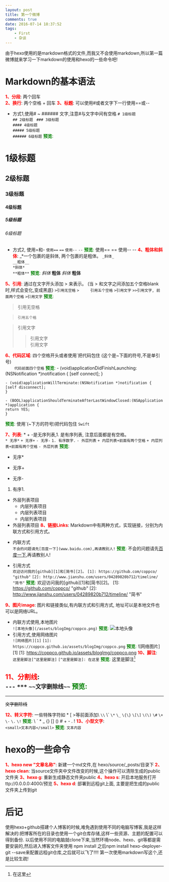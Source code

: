 ```yaml
---
layout: post
title: 第一个微博
comments: true
date: 2016-07-14 18:37:52
tags:
    - First
    - 杂谈
---
```


由于hexo使用的是markdown格式的文件,而我又不会使用markdown,所以第一篇微博就来学习一下markdown的使用和hexo的一些命令吧!

# Markdown的基本语法
<font color=red>____1、分段____</font>:    两个回车  
<font color=red>____2、换行____</font>:    两个空格 + 回车
<font color=red>____3、标题____</font>:    可以使用#或者文字下一行使用==或--
* 方式1,使用# ~ ###### 文字,注意\#与文字中间有空格
`# 1级标题`  
`## 2级标题 ` 
`### 3级标题`  
`#### 4级标题`  
`##### 5级标题`  
`###### 6级标题`
<font color=green>__预览__:</font>
# 1级标题
## 2级标题
### 3级标题
#### 4级标题
##### 5级标题
###### 6级标题
* 方式2, 使用=和-
`使用==`
`==`
`使用--`
`--`
<font color=green>__预览__:</font>
使用==
==
使用--
--
<font color=red>____4、粗体和斜体____</font>:    \_\*一个包裹的是斜体, 两个包裹的是粗体。 
`_斜体_`  
`__粗体__`  
`*斜体*`  
`**粗体**`
<font color=green>__预览__:</font>
_斜体_  __粗体__  *斜体*  **粗体**  

<font color=red>____5、引用____</font>:    通过在文字开头添加 > 来表示。  (当 > 和文字之间添加五个空格blank时,样式会变化,变成黑底)
`>引用无空格`
`>     引用五个空格`
`>引用文字`
`>>引用文字, 前面两个空格`
`>引用文字`
<font color=green>__预览__:</font>
>引用无空格  

>     引用五个格  

>引用文字
  >>引用文字  
>引用文字

<font color=red>____6、代码区域____</font>:    四个空格开头或者使用\`把代码包住    (这个是~下面的符号,不是单引号)  
`    代码前面四个空格`
<font color=green>__预览__:</font>
    - (void)applicationDidFinishLaunching:(NSNotification *)notification {
    [self connect];
    }

    - (void)applicationWillTerminate:(NSNotification *)notification {
    [self disconnect];
    }

    - (BOOL)applicationShouldTerminateAfterLastWindowClosed:(NSApplication *)application {
    return YES;
    }

<font color=green>__预览__:</font>
    使用\`(~下方的符号)把代码包住
`Swift`


<font color=red>____7、列表____</font>:    \*   \+   \-是无序列表,1. 是有序列表, 注意后面都是有空格。   
`* 无序*`
`+ 无序+`
`- 无序-`
`1. 有序数字.`
`- 外层列表`
  `+ 内层列表+前面有两个空格`
  `+ 内层列表+前面有两个空格`
`- 外层列表`
<font color=green>__预览__:</font>
* 无序*
+ 无序+
- 无序-
1. 有序1.  
- 外层列表项目
  + 内层列表项目
  + 内层列表项目
  + 内层列表项目
- 外层列表项目
<font color=red>____8、链接Links____</font>:    Markdown中有两种方式，实现链接，分别为内联方式和引用方式。
*  内联方式   
`不会的问题请先[百度一下](www.baidu.com),再请教别人!`
<font color=green>__预览__:</font>
不会的问题请先[百度一下](www.baidu.com),再请教别人!

*  引用方式   
`欢迎访问我的[github][1]和[简书][2]。`
`[1]: https://github.com/coppco/        "github"`
`[2]: http://www.jianshu.com/users/04289820b712/timeline/   "简书"`
<font color=green>__预览__:</font>
欢迎访问我的[github][1]和[简书][2]。
[1]: https://github.com/coppco/        "github"
[2]: http://www.jianshu.com/users/04289820b712/timeline/   "简书"

<font color=red>____9、图片image____</font>:    图片和链接类似,有内联方式和引用方式, 地址可以是本地文件也可以是网络URL。
*  内联方式使用,本地图片   
`![本地头像](/assets/blogImg/coppco.png)`
<font color=green>__预览__:</font>
![本地头像](/assets/blogImg/coppco.png)
*  引用方式,使用网络图片   
`![网络图片][1]`
`[1]: https://coppco.github.io/assets/blogImg/coppco.png`
<font color=green>__预览__:</font>
![网络图片][1]
[1]: https://coppco.github.io/assets/blogImg/coppco.png
<font color=red>____10、脚注____</font>:    
`这里是脚注[^这里是脚注]`
`[^这里是脚注]: 在这里`
<font color=green>__预览__:</font>
这里是脚注[^这里是脚注]


<font color=red>____11、分割线____</font>:    
`---`
`***`
`~~文字删除线~~`
<font color=green>__预览__:</font>
---
***
~~文字删除线~~


<font color=red>____12、转义字符____</font>:   一些特殊字符如 \*  \[ \>等前面添加\\
`\\`
    \\\`
`\*`
`\_`
`\{\}`
`\[\]`
`\(\)`
`\#`
`\+`
`\-`
`\.`
`\!`
<font color=green>__预览__:</font>
\\
\`
\*
\_
\{\}
\[\]
\(\)
\#
\+
\-
\.
\!
<font color=red>____13、小型文字____</font>:   
`<small>文本内容</small>`
<font color=green>__预览__:</font>
<small>文本内容</small>


# hexo的一些命令
<font color=red>____1、hexo new "文章名称"____</font>:    新建一个md文件,在 hexo/source/_posts/目录下
<font color=red>____2、hexo clean____</font>:    当source文件夹中文件改变的时候,这个操作可以清除生成的public文件夹
<font color=red>____3、hexo g____</font>:    重新生成静态文件夹public
<font color=red>____4、hexo s____</font>:    开启本地服务打开ttp://0.0.0.0:4000/预览
<font color=red>____5、hexo d____</font>:    部署到远程git上面, 主要是把生成的public文件夹上传到git

# 后记
使用hexo+github搭建个人博客的时候,难免遇到使用不同的电脑写博客,我是这样解决的:把博客所在的目录也使用一个git仓库存储,这样一些资源、主题的配置可以得到备份. 以后使用不同的电脑就clone下来,当然环境node、hexo、git等都是需要安装的,然后进入博客文件夹使用 npm install  之后npm install hexo-deployer-git --save来配置远程git仓库,之后就可以飞了!!!!
第一次使用markdown写这个,还是比较生疏!
[^这里是脚注]: 在这里